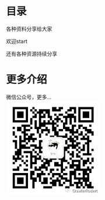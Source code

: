 # 目录
各种资料分享给大家

欢迎start

还有各种资源持续分享

# 更多介绍
微信公众号，更多...<br/>
![](https://github.com/wangshiyu777/usefulDemo/blob/master/%E5%85%AC%E4%BC%97%E5%8F%B7er.jpg)
